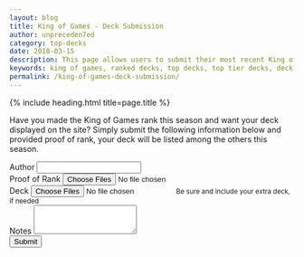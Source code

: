```yaml
---
layout: blog
title: King of Games - Deck Submission
author: unpreceden7ed
category: top-decks
date: 2018-03-15
description: This page allows users to submit their most recent King of Games deck to be displayed on the site, provided proof of obtaining the rank.
keywords: king of games, ranked decks, top decks, top tier decks, deck submission
permalink: /king-of-games-deck-submission/
---
```


{% include heading.html title=page.title %}

<div class="section header">
    <p>Have you made the King of Games rank this season and want your deck displayed on the site? Simply submit the following information below and provided proof of rank, your deck will be listed among the others this season.
    </p>
</div>

<div class="section">
    <form id="kog_deck_submission">
        <div class="form-group">
            <label for="author">Author</label>
            <input type="text" class="form-control" id="author">
        </div>
        <div class="form-group">
            <label for="proof">Proof of Rank</label>
            <input type="file" class="form-control-file" id="proof" multiple>
        </div>
        <div class="form-group">
            <label for="deck_pics">Deck</label>
            <input type="file" class="form-control-file" id="deck_pics" multiple>
            <small id="emailHelp" class="form-text text-muted">Be sure and include your extra deck, if needed</small> 
        </div>
        <div class="form-group">
            <label for="notes">Notes</label>
            <textarea class="form-control" id="notes" rows="3"></textarea>
        </div>
        <button type="submit" class="btn btn-primary">Submit</button>
    </form>
</div>             